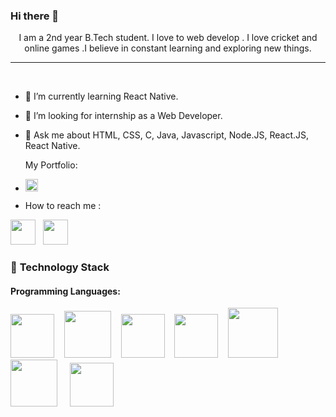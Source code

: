  ### Hi there 👋







 

<p align = "center">I am a 2nd year B.Tech student. I love to web develop . I love cricket and online games .I believe in constant learning and exploring new things.  </p>
 
----
<br>

- 🌱 I’m currently learning React Native.
- 👯 I’m looking for internship as a Web Developer.
- 💬 Ask me about HTML, CSS, C, Java, Javascript, Node.JS, React.JS, React Native.

    My Portfolio:
- <a href="https://vishalgupta8982.github.io/portfolio/"><img src="https://logos-download.com/wp-content/uploads/2021/01/Portfolio_Plus_Banking_Software_Logo-700x156.png" height="20px"></a>
-    How to reach me :

<a href="https://www.linkedin.com/in/vishal-gupta-b027b422a"><img src="https://play-lh.googleusercontent.com/kMofEFLjobZy_bCuaiDogzBcUT-dz3BBbOrIEjJ-hqOabjK8ieuevGe6wlTD15QzOqw" height="40px"></a>&nbsp;&nbsp; <a href="mailto:vishalgupta0403@gmail.com"><img src="https://thumbs.dreamstime.com/b/gmail-logo-google-product-icon-logotype-editorial-vector-illustration-vinnitsa-ukraine-october-199405574.jpg" height="40px"></a>
<br>

 
 

### 🔭 **Technology Stack**

#### **Programming Languages**:

  
 <img height=70 src="https://cdn-icons-png.flaticon.com/512/226/226777.png">&nbsp;&nbsp;&nbsp;&nbsp;<img height=75  src="https://cdn-icons-png.flaticon.com/512/5968/5968267.png">&nbsp;&nbsp;&nbsp;&nbsp;<img height=70 src="https://cdn-icons-png.flaticon.com/512/919/919828.png">&nbsp;&nbsp;&nbsp;&nbsp;<img height=70 src="https://cdn-icons-png.flaticon.com/512/919/919851.png">&nbsp;&nbsp;&nbsp;&nbsp;<img height=80 src="https://cdn-icons-png.flaticon.com/512/5968/5968242.png">&nbsp;&nbsp;&nbsp;&nbsp;<img height=75 src="https://cdn-icons-png.flaticon.com/512/919/919825.png">
 &nbsp;&nbsp;&nbsp;&nbsp;<img height=70  src="https://image.pngaaa.com/76/6471076-middle.png">

 
 

